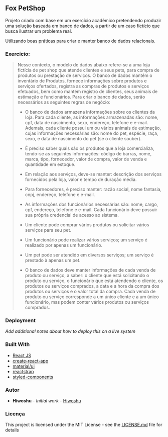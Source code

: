 ## Fox PetShop

Projeto criado com base em um exercício acadêmico pretendendo produzir uma solução baseada em banco de dados, a partir de um caso fictício que busca ilustrar um problema real.

Utilizando boas práticas para criar e manter banco de dados relacionais.

### Exercício:

> Nesse contexto, o modelo de dados abaixo refere-se a uma loja fictícia de pet shop que atende clientes e seus pets, para compra de produtos ou prestação de serviços. O banco de dados mantém o inventário de Produtos, fornece informações sobre produtos e serviços ofertados, registra as compras de produtos e serviços efetuados, bem como mantém registro de clientes, seus animais de estimação e funcionários. Para criar o banco de dados, serão necessários as seguintes regras de negócio:
>
>  *   O banco de dados armazena informações sobre os clientes da loja. Para cada cliente, as informações armazenadas são: nome, cpf, data de nascimento, sexo, endereço, telefone e e-mail. Ademais, cada cliente possui um ou vários animais de estimação, cujas informações necessárias são: nome do pet, espécie, raça, sexo, e data de nascimento do pet (se o cliente souber).
>
>  *   É preciso saber quais são os produtos que a loja comercializa, tendo-se as seguintes informações: código de barras, nome, marca, tipo, fornecedor, valor de compra, valor de venda e quantidade em estoque.
>
>  *   Em relação aos serviços, deve-se manter: descrição dos serviços fornecidos pela loja, valor e tempo de duração média.
>
>  *   Para fornecedores, é preciso manter: razão social, nome fantasia, cnpj, endereço, telefone e e-mail.
>
>  *   As informações dos funcionários necessárias são: nome, cargo, cpf, endereço, telefone e e-mail. Cada funcionário deve possuir sua própria credencial de acesso ao sistema.
>
>  *   Um cliente pode comprar vários produtos ou solicitar vários serviços para seu pet.
>
>  *   Um funcionário pode realizar vários serviços; um serviço é realizado por apenas um funcionário.
>
>  *   Um pet pode ser atendido em diversos serviços; um serviço é prestado à apenas um pet.
>
>  *   O banco de dados deve manter informações de cada venda de produto ou serviço, a saber: o cliente que está solicitando o produto ou serviço, o funcionário que está atendendo o cliente, os produtos ou serviços comprados, a data e a hora da compra dos produtos ou serviços e o valor total da compra. Cada venda de produto ou serviço corresponde a um único cliente e a um único funcionário, mas podem conter vários produtos ou serviços comprados.

### Deployment

*Add additional notes about how to deploy this on a live system*

### Built With

* [React JS](https://reactjs.org/)
* [create-react-app](https://github.com/facebook/create-react-app)
* [material/ui](https://material-ui.com/)
* [reactstrap](https://reactstrap.github.io/)
* [styled-components](https://www.styled-components.com/)

### Autor

* **Hiwoshu** - *Initial work* - [Hiwoshu](https://github.com/hiwoshu)

### Licença

This project is licensed under the MIT License - see the [LICENSE.md](LICENSE.md) file for details
